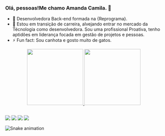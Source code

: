 ### Olá, pessoas!Me chamo Amanda Camila. 👋

- 🔭 Desenvolvedora Back-end formada na {Reprograma}.
- 💬 Estou em transição de carreira, alvejando entrar no mercado da Técnologia como desenvolvedora. Sou uma profissional Proativa, tenho aptidões em liderança focada em gestão de projetos e pessoas.
- ⚡ Fun fact: Sou canhota e gosto muito de gatos.

<div align="center">
  <a href="https://github.com/mandy2407">
  <img height="180em" src="https://github-readme-stats.vercel.app/api?username=mandy2407&show_icons=true&theme=dracula&include_all_commits=true&count_private=true"/>
  <img height="180em" src="https://github-readme-stats.vercel.app/api/top-langs/?username=mandy2407&layout=compact&langs_count=7&theme=dracula"/>
</div>

##

<div>
  <a href="https://www.instagram.com/auzierest/" target="_blank"><img src="https://img.shields.io/badge/-Instagram-%23E4405F?style=for-the-badge&logo=instagram&logoColor=white" target="_blank"></a>
 <a href="https://discord.gg/Mandy#1125" target="_blank"><img src="https://img.shields.io/badge/Discord-7289DA?style=for-the-badge&logo=discord&logoColor=white" target="_blank"></a> 
  <a href = "mailto:amandacamila2407@gmail.com"><img src="https://img.shields.io/badge/-Gmail-%23333?style=for-the-badge&logo=gmail&logoColor=white" target="_blank"></a>
  <a href="https://www.linkedin.com/in/amanda-auzier-a96028177" target="_blank"><img src="https://img.shields.io/badge/-LinkedIn-%230077B5?style=for-the-badge&logo=linkedin&logoColor=white" target="_blank"></a> 
</div>

 ![Snake animation](https://github.com/mandy2407/mandy2407/blob/output/github-contribution-grid-snake.svg)
 
</div>
